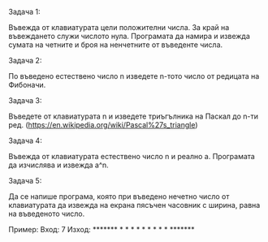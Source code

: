 Задача 1:

Въвежда от клавиатурата цели положителни числа. За край на въвеждането служи числото нула. Програмата да намира и извежда сумата на четните и броя на ненчетните от въведенте числа.

Задача 2:

По въведено естествено число n изведете n-тото число от редицата на Фибоначи.

Задача 3:

Въведете от клавиатурата n и изведете триъгълника на Паскал до n-ти ред.
(https://en.wikipedia.org/wiki/Pascal%27s_triangle)

Задача 4:

Въвежда от клавиатурата естествено число n и реално a. Програмата да изчислява и извежда а^n.

Задача 5: 

Да се напише програма, която при въведено нечетно число от клавиатурата да извежда на екрана пясъчен часовник с ширина, равна на въведеното число.

Пример: 
Вход: 7
Изход: 
            *******
             *   *
              * *
               *
              * *
             *   *
            *******
